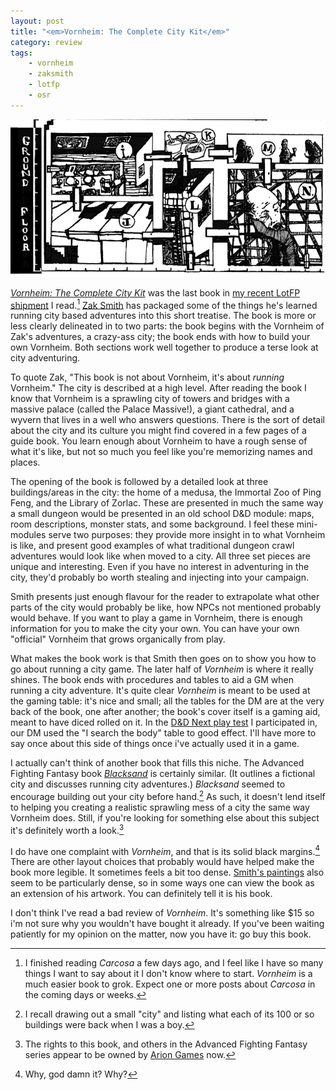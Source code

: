 ```yaml
---
layout: post
title: "<em>Vornheim: The Complete City Kit</em>"
category: review
tags: 
    - vornheim
    - zaksmith
    - lotfp
    - osr
---
```


![A Map from Vornheim][vornheim-img]

[_Vornheim: The Complete City Kit_][1] was the last book in [my recent LotFP shipment][2] I read.[^1] [Zak Smith][3] has packaged some of the things he's learned running city based adventures into this short treatise. The book is more or less clearly delineated in to two parts: the book begins with the Vornheim of Zak's adventures, a crazy-ass city; the book ends with how to build your own Vornheim. Both sections work well together to produce a terse look at city adventuring.

To quote Zak, "This book is not about Vornheim, it's about _running_ Vornheim." The city is described at a high level. After reading the book I know that Vornheim is a sprawling city of towers and bridges with a massive palace (called the Palace Massive!), a giant cathedral, and a wyvern that lives in a well who answers questions. There is the sort of detail about the city and its culture you might find covered in a few pages of a guide book. You learn enough about Vornheim to have a rough sense of what it's like, but not so much you feel like you're memorizing names and places.

The opening of the book is followed by a detailed look at three buildings/areas in the city: the home of a medusa, the Immortal Zoo of Ping Feng, and the Library of Zorlac. These are presented in much the same way a small dungeon would be presented in an old school D&D module: maps, room descriptions, monster stats, and some background. I feel these mini-modules serve two purposes: they provide more insight in to what Vornheim is like, and present good examples of what traditional dungeon crawl adventures would look like when moved to a city. All three set pieces are unique and interesting. Even if you have no interest in adventuring in the city, they'd probably bo worth stealing and injecting into your campaign.

Smith presents just enough flavour for the reader to extrapolate what other parts of the city would probably be like, how NPCs not mentioned probably would behave. If you want to play a game in Vornheim, there is enough information for you to make the city your own. You can have your own "official" Vornheim that grows organically from play.

What makes the book work is that Smith then goes on to show you how to go about running a city game. The later half of _Vornheim_ is where it really shines. The book ends with procedures and tables to aid a GM when running a city adventure. It's quite clear _Vornheim_ is meant to be used at the gaming table: it's nice and small; all the tables for the DM are at the very back of the book, one after another; the book's cover itself is a gaming aid, meant to have diced rolled on it. In the [D&D Next play test][4] I participated in, our DM used the "I search the body" table to good effect. I'll have more to say once about this side of things once i've actually used it in a game.

I actually can't think of another book that fills this niche. The Advanced Fighting Fantasy book [_Blacksand_][6] is certainly similar. (It outlines a fictional city and discusses running city adventures.) _Blacksand_ seemed to encourage building out your city before hand.[^2] As such, it doesn't lend itself to helping you creating a realistic sprawling mess of a city the same way Vornheim does. Still, if you're looking for something else about this subject it's definitely worth a look.[^3]

I do have one complaint with _Vornheim_, and that is its solid black margins.[^4] There are other layout choices that probably would have helped make the book more legible. It sometimes feels a bit too dense. [Smith's paintings][5] also seem to be particularly dense, so in some ways one can view the book as an extension of his artwork. You can definitely tell it is his book.

I don't think I've read a bad review of _Vornheim_. It's something like $15 so i'm not sure why you wouldn't have bought it already. If you've been waiting patiently for my opinion on the matter, now you have it: go buy this book.


[^1]: I finished reading _Carcosa_ a few days ago, and I feel like I have so many things I want to say about it I don't know where to start. _Vornheim_ is a much easier book to grok. Expect one or more posts about _Carcosa_ in the coming days or weeks.

[^2]: I recall drawing out a small "city" and listing what each of its 100 or so buildings were back when I was a boy.

[^3]: The rights to this book, and others in the Advanced Fighting Fantasy series appear to be owned by [Arion Games][7] now.

[^4]: Why, god damn it? Why?

[1]: http://www.lotfp.com/RPG/products/vornheim
[2]: http://save.vs.totalpartykill.ca/review/lotfp-grindhouse/
[3]: http://dndwithpornstars.blogspot.ca/
[4]: http://save.vs.totalpartykill.ca/blog/dnd-next/
[5]: http://fredericksfreisergallery.com/zaxart/octopus_girls/index.html
[6]: http://fightingfantasy.wikia.com/wiki/Blacksand!
[7]: http://arion-games.com/affmain.html
[vornheim-img]: /assets/img/vornheim.png

